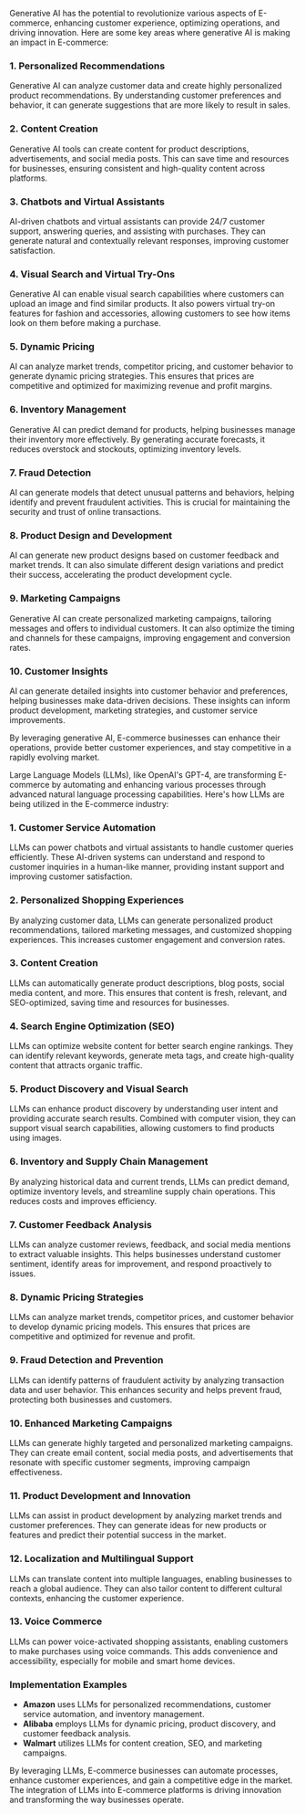 Generative AI has the potential to revolutionize various aspects of E-commerce, enhancing customer experience, optimizing operations, and driving innovation. Here are some key areas where generative AI is making an impact in E-commerce:

### 1. **Personalized Recommendations**
Generative AI can analyze customer data and create highly personalized product recommendations. By understanding customer preferences and behavior, it can generate suggestions that are more likely to result in sales.

### 2. **Content Creation**
Generative AI tools can create content for product descriptions, advertisements, and social media posts. This can save time and resources for businesses, ensuring consistent and high-quality content across platforms.

### 3. **Chatbots and Virtual Assistants**
AI-driven chatbots and virtual assistants can provide 24/7 customer support, answering queries, and assisting with purchases. They can generate natural and contextually relevant responses, improving customer satisfaction.

### 4. **Visual Search and Virtual Try-Ons**
Generative AI can enable visual search capabilities where customers can upload an image and find similar products. It also powers virtual try-on features for fashion and accessories, allowing customers to see how items look on them before making a purchase.

### 5. **Dynamic Pricing**
AI can analyze market trends, competitor pricing, and customer behavior to generate dynamic pricing strategies. This ensures that prices are competitive and optimized for maximizing revenue and profit margins.

### 6. **Inventory Management**
Generative AI can predict demand for products, helping businesses manage their inventory more effectively. By generating accurate forecasts, it reduces overstock and stockouts, optimizing inventory levels.

### 7. **Fraud Detection**
AI can generate models that detect unusual patterns and behaviors, helping identify and prevent fraudulent activities. This is crucial for maintaining the security and trust of online transactions.

### 8. **Product Design and Development**
AI can generate new product designs based on customer feedback and market trends. It can also simulate different design variations and predict their success, accelerating the product development cycle.

### 9. **Marketing Campaigns**
Generative AI can create personalized marketing campaigns, tailoring messages and offers to individual customers. It can also optimize the timing and channels for these campaigns, improving engagement and conversion rates.

### 10. **Customer Insights**
AI can generate detailed insights into customer behavior and preferences, helping businesses make data-driven decisions. These insights can inform product development, marketing strategies, and customer service improvements.

By leveraging generative AI, E-commerce businesses can enhance their operations, provide better customer experiences, and stay competitive in a rapidly evolving market.


Large Language Models (LLMs), like OpenAI's GPT-4, are transforming E-commerce by automating and enhancing various processes through advanced natural language processing capabilities. Here's how LLMs are being utilized in the E-commerce industry:

### 1. **Customer Service Automation**
LLMs can power chatbots and virtual assistants to handle customer queries efficiently. These AI-driven systems can understand and respond to customer inquiries in a human-like manner, providing instant support and improving customer satisfaction.

### 2. **Personalized Shopping Experiences**
By analyzing customer data, LLMs can generate personalized product recommendations, tailored marketing messages, and customized shopping experiences. This increases customer engagement and conversion rates.

### 3. **Content Creation**
LLMs can automatically generate product descriptions, blog posts, social media content, and more. This ensures that content is fresh, relevant, and SEO-optimized, saving time and resources for businesses.

### 4. **Search Engine Optimization (SEO)**
LLMs can optimize website content for better search engine rankings. They can identify relevant keywords, generate meta tags, and create high-quality content that attracts organic traffic.

### 5. **Product Discovery and Visual Search**
LLMs can enhance product discovery by understanding user intent and providing accurate search results. Combined with computer vision, they can support visual search capabilities, allowing customers to find products using images.

### 6. **Inventory and Supply Chain Management**
By analyzing historical data and current trends, LLMs can predict demand, optimize inventory levels, and streamline supply chain operations. This reduces costs and improves efficiency.

### 7. **Customer Feedback Analysis**
LLMs can analyze customer reviews, feedback, and social media mentions to extract valuable insights. This helps businesses understand customer sentiment, identify areas for improvement, and respond proactively to issues.

### 8. **Dynamic Pricing Strategies**
LLMs can analyze market trends, competitor prices, and customer behavior to develop dynamic pricing models. This ensures that prices are competitive and optimized for revenue and profit.

### 9. **Fraud Detection and Prevention**
LLMs can identify patterns of fraudulent activity by analyzing transaction data and user behavior. This enhances security and helps prevent fraud, protecting both businesses and customers.

### 10. **Enhanced Marketing Campaigns**
LLMs can generate highly targeted and personalized marketing campaigns. They can create email content, social media posts, and advertisements that resonate with specific customer segments, improving campaign effectiveness.

### 11. **Product Development and Innovation**
LLMs can assist in product development by analyzing market trends and customer preferences. They can generate ideas for new products or features and predict their potential success in the market.

### 12. **Localization and Multilingual Support**
LLMs can translate content into multiple languages, enabling businesses to reach a global audience. They can also tailor content to different cultural contexts, enhancing the customer experience.

### 13. **Voice Commerce**
LLMs can power voice-activated shopping assistants, enabling customers to make purchases using voice commands. This adds convenience and accessibility, especially for mobile and smart home devices.

### Implementation Examples

- **Amazon** uses LLMs for personalized recommendations, customer service automation, and inventory management.
- **Alibaba** employs LLMs for dynamic pricing, product discovery, and customer feedback analysis.
- **Walmart** utilizes LLMs for content creation, SEO, and marketing campaigns.

By leveraging LLMs, E-commerce businesses can automate processes, enhance customer experiences, and gain a competitive edge in the market. The integration of LLMs into E-commerce platforms is driving innovation and transforming the way businesses operate.